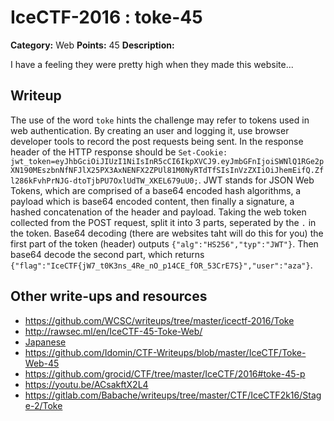 # IceCTF-2016 : toke-45

**Category:** Web
**Points:** 45
**Description:**

I have a feeling they were pretty high when they made this website...

## Writeup

The use of the word `toke` hints the challenge may refer to tokens used in web authentication. By creating an user and logging it, use browser developer tools to record the post requests being sent. In the response header of the HTTP response should be `Set-Cookie: jwt_token=eyJhbGciOiJIUzI1NiIsInR5cCI6IkpXVCJ9.eyJmbGFnIjoiSWNlQ1RGe2pXN190MEszbnNfNFJlX25PX3AxNENFX2ZPUl81M0NyRTdTfSIsInVzZXIiOiJhemEifQ.Zfl286kFvhPrNJG-dtoTjbPU7OxlUdTW_XKEL679uU0;`. JWT stands for JSON Web Tokens, which are comprised of a base64 encoded hash algorithms, a payload which is base64 encoded content, then finally a signature, a hashed concatenation of the header and payload. Taking the web token collected from the POST request, split it into 3 parts, seperated by the `.` in the token. Base64 decoding (there are websites taht will do this for you) the first part of the token (header) outputs `{"alg":"HS256","typ":"JWT"}`. Then base64 decode the second part, which returns `{"flag":"IceCTF{jW7_t0K3ns_4Re_nO_p14CE_fOR_53CrE7S}","user":"aza"}`.

## Other write-ups and resources

* https://github.com/WCSC/writeups/tree/master/icectf-2016/Toke
* http://rawsec.ml/en/IceCTF-45-Toke-Web/
* [Japanese](https://ctftime.org/writeup/3814)
* https://github.com/Idomin/CTF-Writeups/blob/master/IceCTF/Toke-Web-45
* https://github.com/grocid/CTF/tree/master/IceCTF/2016#toke-45-p
* https://youtu.be/ACsakftX2L4
* https://gitlab.com/Babache/writeups/tree/master/CTF/IceCTF2k16/Stage-2/Toke
